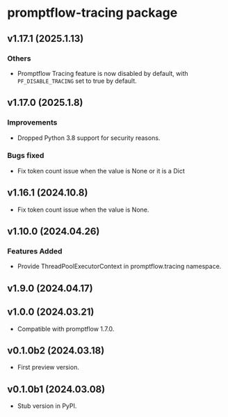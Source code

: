 # promptflow-tracing package

## v1.17.1 (2025.1.13)

### Others
- Promptflow Tracing feature is now disabled by default, with `PF_DISABLE_TRACING` set to true by default.

## v1.17.0 (2025.1.8)

### Improvements
- Dropped Python 3.8 support for security reasons.

### Bugs fixed
- Fix token count issue when the value is None or it is a Dict

## v1.16.1 (2024.10.8)

- Fix token count issue when the value is None.

## v1.10.0 (2024.04.26)

### Features Added
- Provide ThreadPoolExecutorContext in promptflow.tracing namespace.

## v1.9.0 (2024.04.17)

## v1.0.0 (2024.03.21)

- Compatible with promptflow 1.7.0.

## v0.1.0b2 (2024.03.18)

- First preview version.

## v0.1.0b1 (2024.03.08)

- Stub version in PyPI.
